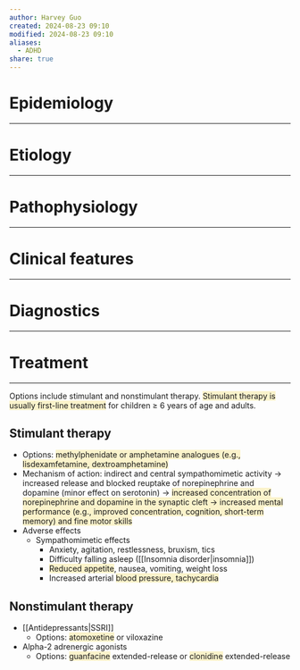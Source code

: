 ```yaml
---
author: Harvey Guo
created: 2024-08-23 09:10
modified: 2024-08-23 09:10
aliases:
  - ADHD
share: true
---
```

# Epidemiology
---


# Etiology
---


# Pathophysiology
---


# Clinical features
---


# Diagnostics
---


# Treatment
---
Options include stimulant and nonstimulant therapy.
<span style="background:rgba(240, 200, 0, 0.2)">Stimulant therapy is usually first-line treatment</span> for children ≥ 6 years of age and adults. 
## Stimulant therapy
- Options: <span style="background:rgba(240, 200, 0, 0.2)">methylphenidate or amphetamine analogues (e.g., lisdexamfetamine, dextroamphetamine)</span>
- Mechanism of action: indirect and central sympathomimetic activity → increased release and blocked reuptake of norepinephrine and dopamine (minor effect on serotonin) → <span style="background:rgba(240, 200, 0, 0.2)">increased concentration of norepinephrine and dopamine in the synaptic cleft → increased mental performance (e.g., improved concentration, cognition, short-term memory) and fine motor skills</span>
- Adverse effects 
	- Sympathomimetic effects
		- Anxiety, agitation, restlessness, bruxism, tics 
		- Difficulty falling asleep ([[Insomnia disorder|insomnia]])
		- <span style="background:rgba(240, 200, 0, 0.2)">Reduced appetite</span>, nausea, vomiting, weight loss
		- Increased arterial <span style="background:rgba(240, 200, 0, 0.2)">blood pressure, tachycardia</span>
## Nonstimulant therapy
- [[Antidepressants|SSRI]]
	- Options: <span style="background:rgba(240, 200, 0, 0.2)">atomoxetine</span> or viloxazine
- Alpha-2 adrenergic agonists
	- Options: <span style="background:rgba(240, 200, 0, 0.2)">guanfacine</span> extended-release or <span style="background:rgba(240, 200, 0, 0.2)">clonidine</span> extended-release